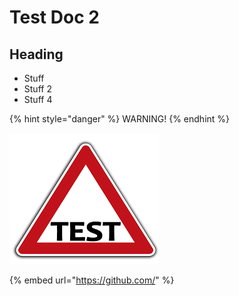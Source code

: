 # Test Doc 2

## Heading

* Stuff
* Stuff 2
* Stuff 4

{% hint style="danger" %}
WARNING!
{% endhint %}

![](.gitbook/assets/image.png)



{% embed url="https://github.com/" %}
